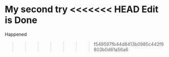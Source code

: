 My second try
<<<<<<< HEAD
Edit is Done
=======
Happened
>>>>>>> f549597fb44d8413b0985c442f6803b0d61a56a6
